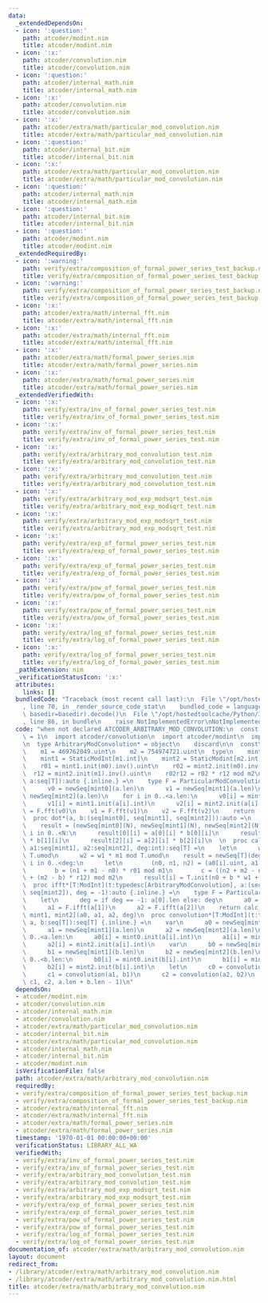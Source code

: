 ```yaml
---
data:
  _extendedDependsOn:
  - icon: ':question:'
    path: atcoder/modint.nim
    title: atcoder/modint.nim
  - icon: ':x:'
    path: atcoder/convolution.nim
    title: atcoder/convolution.nim
  - icon: ':question:'
    path: atcoder/internal_math.nim
    title: atcoder/internal_math.nim
  - icon: ':x:'
    path: atcoder/convolution.nim
    title: atcoder/convolution.nim
  - icon: ':x:'
    path: atcoder/extra/math/particular_mod_convolution.nim
    title: atcoder/extra/math/particular_mod_convolution.nim
  - icon: ':question:'
    path: atcoder/internal_bit.nim
    title: atcoder/internal_bit.nim
  - icon: ':x:'
    path: atcoder/extra/math/particular_mod_convolution.nim
    title: atcoder/extra/math/particular_mod_convolution.nim
  - icon: ':question:'
    path: atcoder/internal_math.nim
    title: atcoder/internal_math.nim
  - icon: ':question:'
    path: atcoder/internal_bit.nim
    title: atcoder/internal_bit.nim
  - icon: ':question:'
    path: atcoder/modint.nim
    title: atcoder/modint.nim
  _extendedRequiredBy:
  - icon: ':warning:'
    path: verify/extra/composition_of_formal_power_series_test_backup.nim
    title: verify/extra/composition_of_formal_power_series_test_backup.nim
  - icon: ':warning:'
    path: verify/extra/composition_of_formal_power_series_test_backup.nim
    title: verify/extra/composition_of_formal_power_series_test_backup.nim
  - icon: ':x:'
    path: atcoder/extra/math/internal_fft.nim
    title: atcoder/extra/math/internal_fft.nim
  - icon: ':x:'
    path: atcoder/extra/math/internal_fft.nim
    title: atcoder/extra/math/internal_fft.nim
  - icon: ':x:'
    path: atcoder/extra/math/formal_power_series.nim
    title: atcoder/extra/math/formal_power_series.nim
  - icon: ':x:'
    path: atcoder/extra/math/formal_power_series.nim
    title: atcoder/extra/math/formal_power_series.nim
  _extendedVerifiedWith:
  - icon: ':x:'
    path: verify/extra/inv_of_formal_power_series_test.nim
    title: verify/extra/inv_of_formal_power_series_test.nim
  - icon: ':x:'
    path: verify/extra/inv_of_formal_power_series_test.nim
    title: verify/extra/inv_of_formal_power_series_test.nim
  - icon: ':x:'
    path: verify/extra/arbitrary_mod_convolution_test.nim
    title: verify/extra/arbitrary_mod_convolution_test.nim
  - icon: ':x:'
    path: verify/extra/arbitrary_mod_convolution_test.nim
    title: verify/extra/arbitrary_mod_convolution_test.nim
  - icon: ':x:'
    path: verify/extra/arbitrary_mod_exp_modsqrt_test.nim
    title: verify/extra/arbitrary_mod_exp_modsqrt_test.nim
  - icon: ':x:'
    path: verify/extra/arbitrary_mod_exp_modsqrt_test.nim
    title: verify/extra/arbitrary_mod_exp_modsqrt_test.nim
  - icon: ':x:'
    path: verify/extra/exp_of_formal_power_series_test.nim
    title: verify/extra/exp_of_formal_power_series_test.nim
  - icon: ':x:'
    path: verify/extra/exp_of_formal_power_series_test.nim
    title: verify/extra/exp_of_formal_power_series_test.nim
  - icon: ':x:'
    path: verify/extra/pow_of_formal_power_series_test.nim
    title: verify/extra/pow_of_formal_power_series_test.nim
  - icon: ':x:'
    path: verify/extra/pow_of_formal_power_series_test.nim
    title: verify/extra/pow_of_formal_power_series_test.nim
  - icon: ':x:'
    path: verify/extra/log_of_formal_power_series_test.nim
    title: verify/extra/log_of_formal_power_series_test.nim
  - icon: ':x:'
    path: verify/extra/log_of_formal_power_series_test.nim
    title: verify/extra/log_of_formal_power_series_test.nim
  _pathExtension: nim
  _verificationStatusIcon: ':x:'
  attributes:
    links: []
  bundledCode: "Traceback (most recent call last):\n  File \"/opt/hostedtoolcache/Python/3.8.5/x64/lib/python3.8/site-packages/onlinejudge_verify/documentation/build.py\"\
    , line 70, in _render_source_code_stat\n    bundled_code = language.bundle(stat.path,\
    \ basedir=basedir).decode()\n  File \"/opt/hostedtoolcache/Python/3.8.5/x64/lib/python3.8/site-packages/onlinejudge_verify/languages/nim.py\"\
    , line 86, in bundle\n    raise NotImplementedError\nNotImplementedError\n"
  code: "when not declared ATCODER_ARBITRARY_MOD_CONVOLUTION:\n  const ATCODER_ARBITRARY_MOD_CONVOLUTION*\
    \ = 1\n  import atcoder/convolution\n  import atcoder/modint\n  import atcoder/extra/math/particular_mod_convolution\n\
    \n  type ArbitraryModConvolution* = object\n    discard\n\n  const\n    m0 = 167772161.uint\n\
    \    m1 = 469762049.uint\n    m2 = 754974721.uint\n  type\n    mint0 = StaticModInt[m0.int]\n\
    \    mint1 = StaticModInt[m1.int]\n    mint2 = StaticModint[m2.int]\n\n  const\n\
    \    r01 = mint1.init(m0).inv().uint\n    r02 = mint2.init(m0).inv().uint\n  \
    \  r12 = mint2.init(m1).inv().uint\n    r02r12 = r02 * r12 mod m2\n\n  proc fft*[T:ModInt](t:typedesc[ArbitraryModConvolution],\
    \ a:seq[T]):auto {.inline.} =\n    type F = ParticularModConvolution\n    var\n\
    \      v0 = newSeq[mint0](a.len)\n      v1 = newSeq[mint1](a.len)\n      v2 =\
    \ newSeq[mint2](a.len)\n    for i in 0..<a.len:\n      v0[i] = mint0.init(a[i].int)\n\
    \      v1[i] = mint1.init(a[i].int)\n      v2[i] = mint2.init(a[i].int)\n    v0\
    \ = F.fft(v0)\n    v1 = F.fft(v1)\n    v2 = F.fft(v2)\n    return (v0,v1,v2)\n\
    \  proc dot*(a, b:(seq[mint0], seq[mint1], seq[mint2])):auto =\n    let N = a[0].len\n\
    \    result = (newSeq[mint0](N), newSeq[mint1](N), newSeq[mint2](N))\n    for\
    \ i in 0..<N:\n      result[0][i] = a[0][i] * b[0][i]\n      result[1][i] = a[1][i]\
    \ * b[1][i]\n      result[2][i] = a[2][i] * b[2][i]\n  \n  proc calc_garner[T:ModInt](a0:seq[mint0],\
    \ a1:seq[mint1], a2:seq[mint2], deg:int):seq[T] =\n    let\n      w1 = m0 mod\
    \ T.umod\n      w2 = w1 * m1 mod T.umod\n    result = newSeq[T](deg)\n    for\
    \ i in 0..<deg:\n      let\n        (n0, n1, n2) = (a0[i].uint, a1[i].uint, a2[i].uint)\n\
    \        b = (n1 + m1 - n0) * r01 mod m1\n        c = ((n2 + m2 - n0) * r02r12\
    \ + (m2 - b) * r12) mod m2\n      result[i] = T.init(n0 + b * w1 + c * w2)\n\n\
    \  proc ifft*[T:ModInt](t:typedesc[ArbitraryModConvolution], a:(seq[mint0], seq[mint1],\
    \ seq[mint2]), deg = -1):auto {.inline.} =\n    type F = ParticularModConvolution\n\
    \    let\n      deg = if deg == -1: a[0].len else: deg\n      a0 = F.ifft(a[0])\n\
    \      a1 = F.ifft(a[1])\n      a2 = F.ifft(a[2])\n    return calc_garner[T, mint0,\
    \ mint1, mint2](a0, a1, a2, deg)\n  proc convolution*[T:ModInt](t:typedesc[ArbitraryModConvolution],\
    \ a, b:seq[T]):seq[T] {.inline.} =\n    var\n      a0 = newSeq[mint0](a.len)\n\
    \      a1 = newSeq[mint1](a.len)\n      a2 = newSeq[mint2](a.len)\n    for i in\
    \ 0..<a.len:\n      a0[i] = mint0.init(a[i].int)\n      a1[i] = mint1.init(a[i].int)\n\
    \      a2[i] = mint2.init(a[i].int)\n    var\n      b0 = newSeq[mint0](b.len)\n\
    \      b1 = newSeq[mint1](b.len)\n      b2 = newSeq[mint2](b.len)\n    for i in\
    \ 0..<b.len:\n      b0[i] = mint0.init(b[i].int)\n      b1[i] = mint1.init(b[i].int)\n\
    \      b2[i] = mint2.init(b[i].int)\n    let\n      c0 = convolution(a0, b0)\n\
    \      c1 = convolution(a1, b1)\n      c2 = convolution(a2, b2)\n    return calc_garner[T](c0,\
    \ c1, c2, a.len + b.len - 1)\n"
  dependsOn:
  - atcoder/modint.nim
  - atcoder/convolution.nim
  - atcoder/internal_math.nim
  - atcoder/convolution.nim
  - atcoder/extra/math/particular_mod_convolution.nim
  - atcoder/internal_bit.nim
  - atcoder/extra/math/particular_mod_convolution.nim
  - atcoder/internal_math.nim
  - atcoder/internal_bit.nim
  - atcoder/modint.nim
  isVerificationFile: false
  path: atcoder/extra/math/arbitrary_mod_convolution.nim
  requiredBy:
  - verify/extra/composition_of_formal_power_series_test_backup.nim
  - verify/extra/composition_of_formal_power_series_test_backup.nim
  - atcoder/extra/math/internal_fft.nim
  - atcoder/extra/math/internal_fft.nim
  - atcoder/extra/math/formal_power_series.nim
  - atcoder/extra/math/formal_power_series.nim
  timestamp: '1970-01-01 00:00:00+00:00'
  verificationStatus: LIBRARY_ALL_WA
  verifiedWith:
  - verify/extra/inv_of_formal_power_series_test.nim
  - verify/extra/inv_of_formal_power_series_test.nim
  - verify/extra/arbitrary_mod_convolution_test.nim
  - verify/extra/arbitrary_mod_convolution_test.nim
  - verify/extra/arbitrary_mod_exp_modsqrt_test.nim
  - verify/extra/arbitrary_mod_exp_modsqrt_test.nim
  - verify/extra/exp_of_formal_power_series_test.nim
  - verify/extra/exp_of_formal_power_series_test.nim
  - verify/extra/pow_of_formal_power_series_test.nim
  - verify/extra/pow_of_formal_power_series_test.nim
  - verify/extra/log_of_formal_power_series_test.nim
  - verify/extra/log_of_formal_power_series_test.nim
documentation_of: atcoder/extra/math/arbitrary_mod_convolution.nim
layout: document
redirect_from:
- /library/atcoder/extra/math/arbitrary_mod_convolution.nim
- /library/atcoder/extra/math/arbitrary_mod_convolution.nim.html
title: atcoder/extra/math/arbitrary_mod_convolution.nim
---
```

